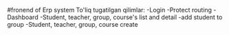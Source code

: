 #fronend of Erp system
To'liq tugatilgan qilimlar:
  -Login
  -Protect routing
  -Dashboard
  -Student, teacher, group, course's list and detail
  -add student to group
  -Student, teacher, group, course create